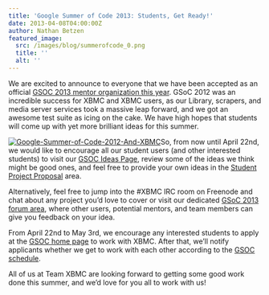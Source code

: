```yaml
---
title: 'Google Summer of Code 2013: Students, Get Ready!'
date: 2013-04-08T04:00:00Z
author: Nathan Betzen
featured_image:
  src: /images/blog/summerofcode_0.png
  title: ''
  alt: ''
---
```

We are excited to announce to everyone that we have been accepted as an official [GSOC 2013 mentor organization this year](http://www.google-melange.com/gsoc/org/google/gsoc2013/xbmc "XBMC at GSOC"). GSoC 2012 was an incredible success for XBMC and XBMC users, as our Library, scrapers, and media server services took a massive leap forward, and we got an awesome test suite as icing on the cake. We have high hopes that students will come up with yet more brilliant ideas for this summer.

 [![Google-Summer-of-Code-2012-And-XBMC](/sites/default/files/uploads/GoogleSummerofCode-XBMC_2013-300x152.jpg "Google-Summer-of-Code-2013-And-XBMC")](/sites/default/files/uploads/GoogleSummerofCode-XBMC_2013.jpg)So, from now until April 22nd, we would like to encourage all our student users (and other interested students) to visit our [GSOC Ideas Page](https://kodi.wiki/view/Google_Summer_of_Code_2013 "XBMC GSOC Ideas page"), review some of the ideas we think might be good ones, and feel free to provide your own ideas in the [Student Project Proposal](https://kodi.wiki/view/Google_Summer_of_Code_2013 "GSOC Student ideas for XBMC") area.

 Alternatively, feel free to jump into the #XBMC IRC room on Freenode and chat about any project you’d love to cover or visit our dedicated [GSoC 2013 forum area](https://forum.kodi.tv/forumdisplay.php?fid=191 "GSOC 2013 Development forum"), where other users, potential mentors, and team members can give you feedback on your idea.

 From April 22nd to May 3rd, we encourage any interested students to apply at the [GSOC home page](http://www.google-melange.com/gsoc/homepage/google/gsoc2013 "GSOC home page") to work with XBMC. After that, we’ll notify applicants whether we get to work with each other according to the [GSOC schedule](http://www.google-melange.com/gsoc/events/google/gsoc2013 "GSOC Schedule").

 All of us at Team XBMC are looking forward to getting some good work done this summer, and we’d love for you all to work with us!

 